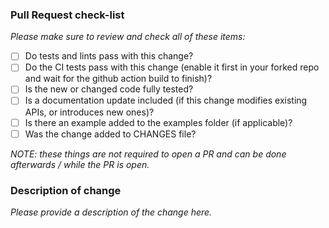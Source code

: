 ### Pull Request check-list

_Please make sure to review and check all of these items:_

- [ ] Do tests and lints pass with this change?
- [ ] Do the CI tests pass with this change (enable it first in your forked repo and wait for the github action build to finish)?
- [ ] Is the new or changed code fully tested?
- [ ] Is a documentation update included (if this change modifies existing APIs, or introduces new ones)?
- [ ] Is there an example added to the examples folder (if applicable)?
- [ ] Was the change added to CHANGES file?

_NOTE: these things are not required to open a PR and can be done
afterwards / while the PR is open._

### Description of change

_Please provide a description of the change here._
